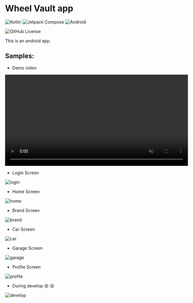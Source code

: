 # Wheel Vault app
![Kotlin](https://img.shields.io/badge/Kotlin-%237F52FF.svg?style=flat-square&logo=kotlin&logoColor=white)
![Jetpack Compose](https://img.shields.io/badge/Jetpack_Compose-white.svg?logo=jetpackcompose)
![Android](https://img.shields.io/badge/Android-3DDC84?style=flat-square&logo=android&logoColor=white)

![GitHub License](https://img.shields.io/github/license/patrickvillarroel/WheelVault)

This is an android app.

## Samples:

* Demo video

<video src="https://github.com/patrickvillarroel/WheelVault/blob/main/docs/demo.mp4?raw=true" autoplay loop muted playsinline width="600"></video>
* Login Screen

![login](https://github.com/patrickvillarroel/WheelVault/blob/main/docs/login.png?raw=true)
* Home Screen

![home](https://github.com/patrickvillarroel/WheelVault/blob/main/docs/home.png?raw=true)
* Brand Screen

![brand](https://github.com/patrickvillarroel/WheelVault/blob/main/docs/brand.png?raw=true)
* Car Screen

![car](https://github.com/patrickvillarroel/WheelVault/blob/main/docs/car_detail.png?raw=true)
* Garage Screen

![garage](https://github.com/patrickvillarroel/WheelVault/blob/main/docs/garage.png?raw=true)
* Profile Screen

![profile](https://github.com/patrickvillarroel/WheelVault/blob/main/docs/profile.jpg?raw=true)

* During develop 😝 :stuck_out_tongue_closed_eyes:

![develop](https://github.com/patrickvillarroel/WheelVault/blob/main/docs/develop.jpg?raw=true)

